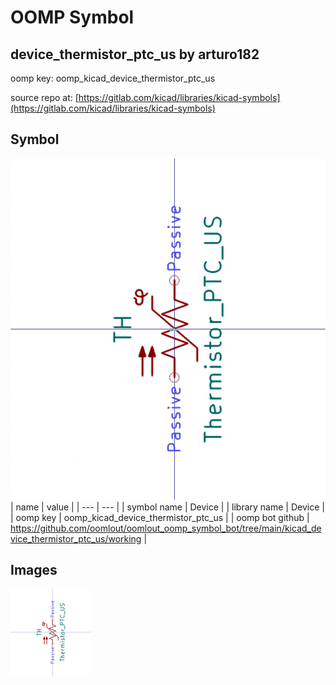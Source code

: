 # OOMP Symbol  
## device_thermistor_ptc_us  by arturo182  
  
oomp key: oomp_kicad_device_thermistor_ptc_us  
  
source repo at: [https://gitlab.com/kicad/libraries/kicad-symbols](https://gitlab.com/kicad/libraries/kicad-symbols)  
## Symbol  
  
[![working.png](working_600.png)](working.png)  
| name | value | 
| --- | --- | 
| symbol name | Device | 
| library name | Device | 
| oomp key | oomp_kicad_device_thermistor_ptc_us | 
| oomp bot github | https://github.com/oomlout/oomlout_oomp_symbol_bot/tree/main/kicad_device_thermistor_ptc_us/working | 
## Images  
  
[![working.png](working_140.png)](working.png)  
